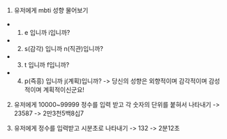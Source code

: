 1. 유저에게 mbti 성향 물어보기

- 1. e 입니까 i입니까?
- 2. s(감각) 입니까 n(직관)입니까?
- 3. t 입니까 f입니까?
- 4. p(즉흥) 입니까 j(계획)입니까?
     -> 당신의 성향은 외향적이며 감각적이며 감성적이며 계획적이신군요!

2. 유저에게 10000~99999 정수를 입력 받고 각 숫자의 단위를 붙혀서 나타내기
   -> 23587 -> 2만3천5백8십7

3. 유저에게 정수를 입력받고 시분초로 나타내기
   -> 132 -> 2분12초
